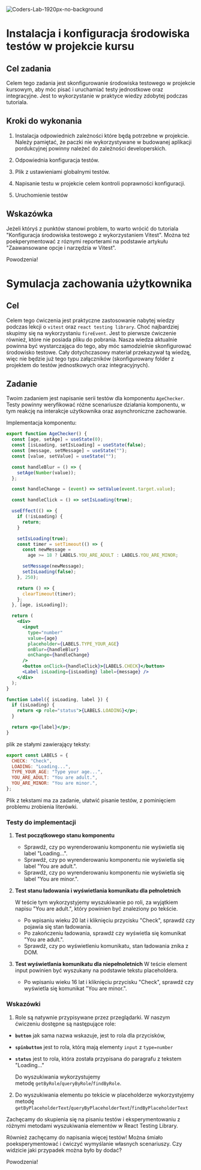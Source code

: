 ![Coders-Lab-1920px-no-background](https://user-images.githubusercontent.com/30623667/104709394-2cabee80-571f-11eb-9518-ea6a794e558e.png)


# Instalacja i konfiguracja środowiska testów w projekcie kursu

## Cel zadania

Celem tego zadania jest skonfigurowanie środowiska testowego w projekcie kursowym, aby móc pisać i uruchamiać testy jednostkowe oraz integracyjne. Jest to wykorzystanie w praktyce wiedzy zdobytej podczas tutoriala.

## Kroki do wykonania

1. Instalacja odpowiednich zależności które będą potrzebne w projekcie. Należy pamiętać, że paczki nie wykorzystywane w budowanej aplikacji pordukcyjnej powinny należeć do zależności developerskich.

2. Odpowiednia konfiguracja testów.

3. Plik z ustawieniami globalnymi testów.

4. Napisanie testu w projekcie celem kontroli poprawności konfiguracji.

5. Uruchomienie testów

## Wskazówka

Jeżeli któryś z punktów stanowi problem, to warto wrócić do tutoriala "Konfiguracja środowiska testowego z wykorzystaniem Vitest". Można też poekperymentować z róznymi reporterami na podstawie artykułu "Zaawansowane opcje i narzędzia w Vitest".

Powodzenia!

# Symulacja zachowania użytkownika

## Cel

Celem tego ćwiczenia jest praktyczne zastosowanie nabytej wiedzy podczas lekcji o `vitest` oraz `react testing library`. Choć najbardziej skupimy się na wykorzystaniu `fireEvent`.
Jest to pierwsze ćwiczenie również, które nie posiada pliku do pobrania. Nasza wiedza aktualnie powinna być wystarczająca do tego, aby móc samodzielnie skonfigurować środowisko testowe. Cały dotychczasowy materiał przekazywał tą wiedzę, więc nie będzie już tego typu załączników (skonfigurowany folder z projektem do testów jednostkowych oraz integracyjnych).

## Zadanie

Twoim zadaniem jest napisanie serii testów dla komponentu `AgeChecker`. Testy powinny weryfikować różne scenariusze działania komponentu, w tym reakcję na interakcje użytkownika oraz asynchroniczne zachowanie.

Implementacja komponentu:

```jsx
export function AgeChecker() {
  const [age, setAge] = useState(0);
  const [isLoading, setIsLoading] = useState(false);
  const [message, setMessage] = useState("");
  const [value, setValue] = useState("");

  const handleBlur = () => {
    setAge(Number(value));
  };

  const handleChange = (event) => setValue(event.target.value);

  const handleClick = () => setIsLoading(true);

  useEffect(() => {
    if (!isLoading) {
      return;
    }

    setIsLoading(true);
    const timer = setTimeout(() => {
      const newMessage =
        age >= 18 ? LABELS.YOU_ARE_ADULT : LABELS.YOU_ARE_MINOR;

      setMessage(newMessage);
      setIsLoading(false);
    }, 250);

    return () => {
      clearTimeout(timer);
    };
  }, [age, isLoading]);

  return (
    <div>
      <input
        type="number"
        value={age}
        placeholder={LABELS.TYPE_YOUR_AGE}
        onBlur={handleBlur}
        onChange={handleChange}
      />
      <button onClick={handleClick}>{LABELS.CHECK}</button>
      <Label isLoading={isLoading} label={message} />
    </div>
  );
}

function Label({ isLoading, label }) {
  if (isLoading) {
    return <p role="status">{LABELS.LOADING}</p>;
  }

  return <p>{label}</p>;
}
```

plik ze stałymi zawierający teksty:

```javascript
export const LABELS = {
  CHECK: "Check",
  LOADING: "Loading...",
  TYPE_YOUR_AGE: "Type your age...",
  YOU_ARE_ADULT: "You are adult.",
  YOU_ARE_MINOR: "You are minor.",
};
```

Plik z tekstami ma za zadanie, ułatwić pisanie testów, z pominięciem problemu zrobienia literówki.

### Testy do implementacji

1. **Test początkowego stanu komponentu**

    - Sprawdź, czy po wyrenderowaniu komponentu nie wyświetla się label "Loading...".
    - Sprawdź, czy po wyrenderowaniu komponentu nie wyświetla się label "You are adult.".
    - Sprawdź, czy po wyrenderowaniu komponentu nie wyświetla się label "You are minor.".

2. **Test stanu ładowania i wyświetlania komunikatu dla pełnoletnich**

   W teście tym wykorzystyjemy wyszukiwanie po roli, za wyjątkiem napisu "You are adult.", który powinien być znaleziony po tekście.

    - Po wpisaniu wieku 20 lat i kliknięciu przycisku "Check", sprawdź czy pojawia się stan ładowania.
    - Po zakończeniu ładowania, sprawdź czy wyświetla się komunikat "You are adult.".
    - Sprawdź, czy po wyświetleniu komunikatu, stan ładowania znika z DOM.

3. **Test wyświetlania komunikatu dla niepełnoletnich**
   W teście element input powinien być wyszukany na podstawie tekstu placeholdera.

    - Po wpisaniu wieku 16 lat i kliknięciu przycisku "Check", sprawdź czy wyświetla się komunikat "You are minor.".

### Wskazówki

1. Role są natywnie przypisywane przez przeglądarki. W naszym ćwiczeniu dostępne są następujące role:

- **`button`** jak sama nazwa wskazuje, jest to rola dla przycisków,
- **`spinbutton`** jest to rola, którą mają elementy `input` z `type=number`
- **`status`** jest to rola, która została przypisana do paragrafu z tekstem "Loading..."

  Do wyszukiwania wykorzystujemy metodę `getByRole`/`queryByRole`/`findByRole`.

2. Do wyszukiwania elementu po tekście w placeholderze wykorzystyjemy metodę `getByPlaceholderText`/`queryByPlaceholderText`/`findByPlaceholderText`

Zachęcamy do skupienia się na pisaniu testów i eksperymentowaniu z różnymi metodami wyszukiwania elementów w React Testing Library.

Również zachęcamy do napisania więcej testów! Można śmiało poeksperymentować i ćwiczyć wymyślanie własnych scenariuszy.
Czy widzicie jaki przypadek można było by dodać?

Powodzenia!